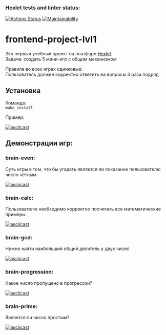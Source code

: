 ### Hexlet tests and linter status:
[![Actions Status](https://github.com/Dima22099/frontend-project-44/workflows/hexlet-check/badge.svg)](https://github.com/Dima22099/frontend-project-44/actions)
[![Maintainability](https://api.codeclimate.com/v1/badges/16544b870cd132cd962b/maintainability)](https://codeclimate.com/github/Dima22099/frontend-project-44/maintainability)


# frontend-project-lvl1

Это первый учебный проект на платфоре [Hexlet](https://ru.hexlet.io/).  
Задача: создать 5 мини-игр с общим механизмом

Правила во всех играх одинковые:  
Пользователь должен корректно ответить на вопросы 3 раза подряд


## **Установка**

Команда:  
```make install```

Пример:

[![asciicast](https://asciinema.org/a/8vWtroB4b9zNSLF00yJXQS4Tm.svg)](https://asciinema.org/a/8vWtroB4b9zNSLF00yJXQS4Tm)


## Демонстрации игр:


### brain-even:
Суть игры в том, что бы угадать является ли показаное пользователю число чётным

[![asciicast](https://asciinema.org/a/dZghLISzvVLQHzysByzZzwCd9.svg)](https://asciinema.org/a/dZghLISzvVLQHzysByzZzwCd9)

### brain-calc: 
Пользователю необходимо корректно посчитать все математические примеры

[![asciicast](https://asciinema.org/a/HBKjgcY6Mc7g1n5KrX1dZUfoY.svg)](https://asciinema.org/a/HBKjgcY6Mc7g1n5KrX1dZUfoY)


### brain-gcd:
Нужно найти наибольший общий делитель у двух чисел

[![asciicast](https://asciinema.org/a/OA4LX5rZAcJDCAnI71Avsz3YA.svg)](https://asciinema.org/a/OA4LX5rZAcJDCAnI71Avsz3YA)


### brain-progression: 
Какое число пропущено в прогрессии?

[![asciicast](https://asciinema.org/a/5AdMmRNDHxXEfkiNJAt0bbMFl.svg)](https://asciinema.org/a/5AdMmRNDHxXEfkiNJAt0bbMFl)


### brain-prime: 
Является ли число простым?

[![asciicast](https://asciinema.org/a/keQuvUkrYbA27t5HrzNhCX5nt.svg)](https://asciinema.org/a/keQuvUkrYbA27t5HrzNhCX5nt)
